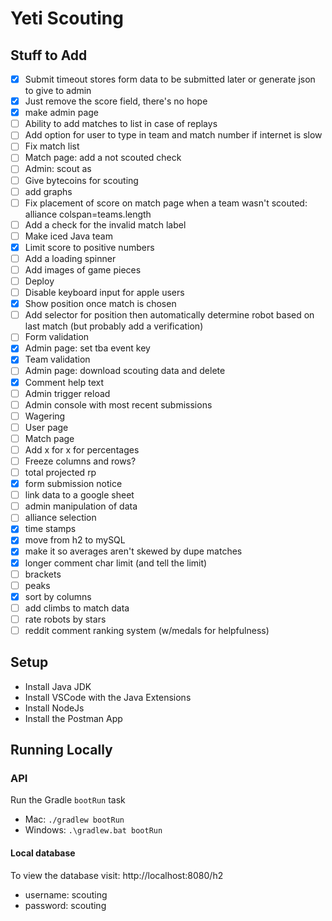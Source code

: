 # Yeti Scouting

## Stuff to Add
- [x] Submit timeout stores form data to be submitted later or generate json to give to admin
- [x] Just remove the score field, there's no hope
- [x] make admin page
- [ ] Ability to add matches to list in case of replays
- [ ] Add option for user to type in team and match number if internet is slow
- [ ] Fix match list
- [ ] Match page: add a not scouted check
- [ ] Admin: scout as
- [ ] Give bytecoins for scouting
- [ ] add graphs
- [ ] Fix placement of score on match page when a team wasn't scouted:  alliance colspan=teams.length
- [ ] Add a check for the invalid match label
- [ ] Make iced Java team
- [x] Limit score to positive numbers
- [ ] Add a loading spinner
- [ ] Add images of game pieces
- [ ] Deploy
- [ ] Disable keyboard input for apple users
- [x] Show position once match is chosen
- [ ] Add selector for position then automatically determine robot based on last match (but probably add a verification)
- [ ] Form validation
- [x] Admin page: set tba event key
- [x] Team validation
- [ ] Admin page: download scouting data and delete
- [x] Comment help text
- [ ] Admin trigger reload
- [ ] Admin console with most recent submissions
- [ ] Wagering
- [ ] User page
- [ ] Match page
- [ ] Add x for x for percentages
- [ ] Freeze columns and rows?
- [ ] total projected rp
- [x] form submission notice
- [ ] link data to a google sheet
- [ ] admin manipulation of data
- [ ] alliance selection
- [x] time stamps
- [x] move from h2 to mySQL
- [x] make it so averages aren't skewed by dupe matches
- [x] longer comment char limit (and tell the limit)
- [ ] brackets
- [ ] peaks
- [x] sort by columns
- [ ] add climbs to match data
- [ ] rate robots by stars
- [ ] reddit comment ranking system (w/medals for helpfulness)

## Setup
- Install Java JDK
- Install VSCode with the Java Extensions
- Install NodeJs
- Install the Postman App

## Running Locally
### API
Run the Gradle `bootRun` task
- Mac:  `./gradlew bootRun`
- Windows: `.\gradlew.bat bootRun`

#### Local database
To view the database visit: 
http://localhost:8080/h2
- username: scouting
- password: scouting
